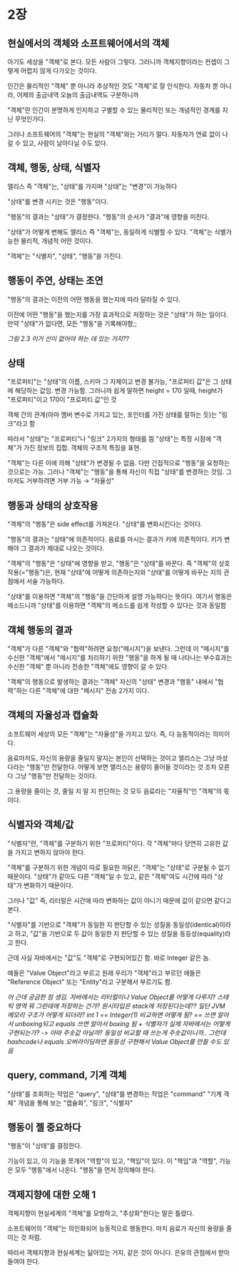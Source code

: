 # 2장

## 현실에서의 객체와 소프트웨어에서의 객체
아기도 세상을 "객체"로 본다.
모든 사람이 그렇다. 그러니까 객체지향이라는 컨셉이 그렇게 어렵지 않게 다가오는 것이다.

인간은 물리적인 "객체" 뿐 아니라 추상적인 것도 "객체"로 잘 인식한다.
자동차 뿐 아니라, 어제의 출금내역 오늘의 출금내역도 구분하니까

"객체"란 인간이 분명하게 인지하고 구별할 수 있는 물리적인 또는 개념적인 경계를 지닌 무엇인가다.

그러나 소프트웨어의 "객체"는 현실의 "객체"와는 거리가 멀다.
자동차가 연료 없이 나갈 수 있고, 사람이 날아다닐 수도 있다.

## 객체, 행동, 상태, 식별자
앨리스 즉 "객체"는, "상태"를 가지며 "상태"는 "변경"이 가능하다

"상태"를 변경 시키는 것은 "행동"이다.

"행동"의 결과는 "상태"가 결정한다.
"행동"의 순서가 "결과"에 영향을 미친다.

"상태"가 어떻게 변해도 앨리스 즉 "객체"는, 동일하게 식별할 수 있다.
"객체"는 식별가능한 물리적, 개념적 어떤 것이다.

"객체"는 "식별자", "상태", "행동"을 가진다.

## 행동이 주연, 상태는 조연
"행동"의 결과는 이전의 어떤 행동을 했는지에 따라 달라질 수 있다.

이전에 어떤 "행동"을 했는지를 가장 효과적으로 저장하는 것은 "상태"가 하는 일이다.
만약 "상태"가 없다면, 모든 "행동"을 기록해야함;;

*그림 2.3 이거 선이 없어야 하는 데 있는 거지??*

## 상태
"프로퍼티"는 "상태"의 이름, 스키마 그 자체이고 변경 불가능,
"프로퍼티 값"은 그 상태에 해당하는 값임. 변경 가능함.
그러니까 쉽게 말하면 height = 170 일때, height가 "프로퍼티"이고 170이 "프로퍼티 값"인 것

객체 간의 관계(아마 멤버 변수로 가지고 있는, 포인터를 가진 상태를 말하는 듯)는 "링크"라고 함

따라서 "상태"는 "프로퍼티"나 "링크" 2가지의 형태를 띔
"상태"는 특정 시점에 "객체"가 가진 정보의 집합. 객체의 구조적 특징을 표현.

"객체"는 다른 이에 의해 "상태"가 변경될 수 없음. 다만 간접적으로 "행동"을 요청하는 것으로는 가능.
그러나 "객체"는 "행동"을 통해 자신이 직접 "상태"를 변경하는 것임. 그마저도 거부하려면 거부 가능 → "자율성"

## 행동과 상태의 상호작용
"객체"의 "행동"은 side effect를 가져온다. "상태"를 변화시킨다는 것이다.

"행동"의 결과는 "상태"에 의존적이다. 음료를 마시는 결과가 키에 의존적이다. 키가 변해야 그 결과가 제대로 나오는 것이다.

"객체"의 "행동"은 "상태"에 영향을 받고, "행동"은 "상태"를 바꾼다.
즉 "객체"의 상호작용(="행동")은, 현재 "상태"에 어떻게 의존하는지와 "상태"를 어떻게 바꾸는 지의 관점에서 서술 가능하다.

"상태"를 이용하면 "객체"의 "행동"을 간단하게 설명 가능하다는 뜻이다.
여기서 행동은 메소드니까 "상태"를 이용하면 "객체"의 메소드를 쉽게 작성할 수 있다는 것과 동일함

## 객체 행동의 결과
"객체"가 다른 "객체"와 "협력"하려면 요청("메시지")을 보낸다. 
그런데 이 "메시지"를 수신한 "객체"에서 "메시지"를 처리하기 위한 "행동"을 하게 될 때 나타나는 부수효과는 
수신한 "객체" 뿐 아니라 전송한 "객체"에도 영향이 갈 수 있다.

"객체"의 행동으로 발생하는 결과는 
"객체" 자신의 "상태" 변경과 
"행동" 내에서 "협력"하는 다른 "객체"에 대한 "메시지" 전송 2가지 이다.

## 객체의 자율성과 캡슐화
소프트웨어 세상의 모든 "객체"는 "자율성"을 가지고 있다. 즉, 다 능동적이라는 의미이다.

음료마저도, 자신의 용량을 줄일지 말지는 본인이 선택하는 것이고 앨리스는 그냥 마셨다라는 "행동"만 전달한다.
어떻게 보면 앨리스는 용량이 줄어들 것이라는 것 조차 모른다 그냥 "행동"만 전달하는 것이다.

그 용량을 줄이는 것, 줄일 지 말 지 판단하는 것 모두 음료라는 "자율적"인 "객체"의 몫이다.

## 식별자와 객체/값
"식별자"란, "객체"를 구분하기 위한 "프로퍼티"이다. 각 "객체"마다 당연히 고유한 값을 가지고 변하지 않아야 한다.

"객체"를 구분하기 위한 개념이 따로 필요한 까닭은, "객체"는 "상태"로 구분될 수 없기 때문이다.
"상태"가 같아도 다른 "객체"일 수 있고, 같은 "객체"여도 시간에 따라 "상태"가 변화하기 때문이다.

그러나 "값" 즉, 리터럴은 시간에 따라 변화하는 값이 아니기 때문에 값이 같으면 같다고 본다.

"식별자"를 기반으로 "객체"가 동일한 지 판단할 수 있는 성질을 동일성(identical)이라고 하고,
"값"을 기반으로 두 값이 동일한 지 판단할 수 있는 성질을 동등성(equality)라고 한다.

근데 사실 자바에서는 "값"도 "객체"로 구현되어있긴 함. 바로 Integer 같은 놈.

얘들은 "Value Object"라고 부르고 원래 우리가 "객체"라고 부르던 애들은
"Reference Object" 또는 "Entity"라고 구분해서 부르기도 함.

*어 근데 궁금한 점 생김. 자바에서는 리터럴이나 Value Object를 어떻게 다루지? 스태틱 영역 뭐 그런데에 저장하는 건가?*
*원시타입은 stack에 저장된다는데?? 일단 JVM 메모리 구조가 어떻게 되더라?*
*int 1 == Integer(1) 비교하면 어떻게 됨? == 쓰면 알아서 unboxing되고 equals 쓰면 알아서 boxing 됨*
*+ 식별자가 실제 자바에서는 어떻게 구현되는가? -> 아마 주솟값 아닐까? 동일성 비교할 때 쓰는게 주솟값이니까.. 그런데 hashcode나 equals 오버라이딩하면 동등성 구현해서 Value Object를 만들 수도 있음*

## query, command, 기계 객체
"상태"를 조회하는 작업은 "query", "상태"를 변경하는 작업은 "command"
"기계 객체" 개념을 통해 보는
"캡슐화", "링크", "식별자"

## 행동이 젤 중요하다
"행동"이 "상태"를 결정한다.

기능이 있고, 이 기능을 쪼개어 "역할"이 있고, "책임"이 있다. 이 "책임"과 "역할", 기능은 모두 "행동"에서 나온다.
"행동"을 먼저 정의해야 한다.

## 객제지향에 대한 오해 1
객체지향이 현실세계의 "객체"를 모방하고, "추상화"한다는 말은 틀렸다.

소프트웨어의 "객체"는 의인화되어 능동적으로 행동한다.
마치 음료가 자신의 용량을 줄이는 것 처럼.

따라서 객체지향과 현실세계는 닮아있는 거지, 같은 것이 아니다.
은유의 관점에서 받아들여야 한다.